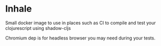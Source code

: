 # Inhale
Small docker image to use in places such as CI to compile and test your clojurescript using shadow-cljs

Chromium dep is for headless browser you may need during your tests.
